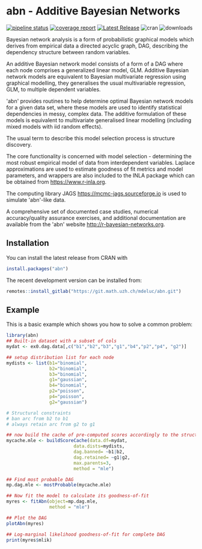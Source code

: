 
# abn - Additive Bayesian Networks

<!-- badges: start -->
[![pipeline status](https://git.math.uzh.ch/mdeluc/devel-abn/badges/master/pipeline.svg?key_text=R-CMD-check&key_width=90)](https://git.math.uzh.ch/mdeluc/devel-abn/-/commits/master)
[![coverage report](https://git.math.uzh.ch/mdeluc/devel-abn/badges/master/coverage.svg)](https://git.math.uzh.ch/mdeluc/devel-abn/-/commits/master)
[![Latest Release](https://git.math.uzh.ch/mdeluc/devel-abn/-/badges/release.svg)](https://git.math.uzh.ch/mdeluc/devel-abn/-/releases)
![cran](https://www.r-pkg.org/badges/version-ago/abn) 
![downloads](https://cranlogs.r-pkg.org/badges/grand-total/abn) 
<!-- badges: end -->

Bayesian network analysis is a form of probabilistic graphical models which derives from empirical data a directed acyclic graph, DAG, describing the dependency structure between random variables.

An additive Bayesian network model consists of a form of a DAG where each node comprises a generalized linear model, GLM. Additive Bayesian network models are equivalent to Bayesian multivariate regression using graphical modelling, they generalises the usual multivariable regression, GLM, to multiple dependent variables.

'abn' provides routines to help determine optimal Bayesian network models for a given data set, where these models are used to identify statistical dependencies in messy, complex data. The additive formulation of these models is equivalent to multivariate generalised linear modelling (including mixed models with iid random effects).

The usual term to describe this model selection process is structure discovery.

The core functionality is concerned with model selection - determining the most robust empirical model of data from interdependent variables. Laplace approximations are used to estimate goodness of fit metrics and model parameters, and wrappers are also included to the INLA package which can be obtained from <https://www.r-inla.org>.

The computing library JAGS <https://mcmc-jags.sourceforge.io> is used to simulate 'abn'-like data.

A comprehensive set of documented case studies, numerical accuracy/quality assurance exercises, and additional documentation are available from the 'abn' website <http://r-bayesian-networks.org>.

## Installation

You can install the latest release from CRAN with 
``` r
install.packages("abn")
```

The recent development version can be installed from:
``` r
remotes::install_gitlab("https://git.math.uzh.ch/mdeluc/abn.git")
```

## Example

This is a basic example which shows you how to solve a common problem:

``` r
library(abn)
## Built-in dataset with a subset of cols
mydat <- ex0.dag.data[,c("b1","b2","b3","g1","b4","p2","p4", "g2")]

## setup distribution list for each node
mydists <- list(b1="binomial", 
                b2="binomial", 
                b3="binomial",
                g1="gaussian",
                b4="binomial",
                p2="poisson",
                p4="poisson",
                g2="gaussian")

# Structural constraints
# ban arc from b2 to b1
# always retain arc from g2 to g1

## now build the cache of pre-computed scores accordingly to the structural constraints
mycache.mle <- buildScoreCache(data.df=mydat, 
                         data.dists=mydists,
                         dag.banned= ~b1|b2, 
                         dag.retained= ~g1|g2, 
                         max.parents=3,
                         method = "mle")

## Find most probable DAG
mp.dag.mle <- mostProbable(mycache.mle)

## Now fit the model to calculate its goodness-of-fit
myres <- fitAbn(object=mp.dag.mle,
                method = "mle")

## Plot the DAG
plotAbn(myres)

## Log-marginal likelihood goodness-of-fit for complete DAG
print(myres$mlik)
```
